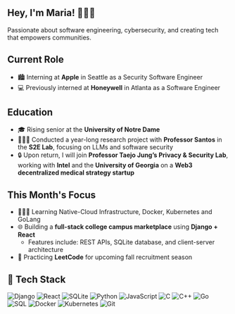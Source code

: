 ## **Hey, I'm Maria! 👩🏻‍💻**

Passionate about software engineering, cybersecurity, and creating tech that empowers communities.


## **Current Role**
- 🏙️ Interning at **Apple** in Seattle as a Security Software Engineer
- 💻 Previously interned at **Honeywell** in Atlanta as a Software Engineer


## **Education**
- 🎓 Rising senior at the **University of Notre Dame**
- 👩🏻‍💻 Conducted a year-long research project with **Professor Santos** in the **S2E Lab**, focusing on LLMs and software security
- 🔒 Upon return, I will join **Professor Taejo Jung’s Privacy & Security Lab**, working with **Intel** and the **University of Georgia** on a **Web3 decentralized medical strategy startup**


## **This Month's Focus**
- 👩🏻‍💻 Learning Native-Cloud Infrastructure, Docker, Kubernetes and GoLang
- 🌐 Building a **full-stack college campus marketplace** using **Django + React**  
  - Features include: REST APIs, SQLite database, and client-server architecture
- 🧠 Practicing **LeetCode** for upcoming fall recruitment season


## 🚀 **Tech Stack**
![Django](https://img.shields.io/badge/Backend-Django-092E20?logo=django&logoColor=white)
![React](https://img.shields.io/badge/Frontend-React-61DAFB?logo=react&logoColor=white)
![SQLite](https://img.shields.io/badge/Database-SQLite-003B57?logo=sqlite&logoColor=white)
![Python](https://img.shields.io/badge/Language-Python-3776AB?logo=python&logoColor=white)
![JavaScript](https://img.shields.io/badge/Language-JavaScript-F7DF1E?logo=javascript&logoColor=black)
![C](https://img.shields.io/badge/Language-C-A8B9CC?logo=c&logoColor=white)
![C++](https://img.shields.io/badge/Language-C++-00599C?logo=cpp&logoColor=white)
![Go](https://img.shields.io/badge/Language-Go-00ADD8?logo=go&logoColor=white)
![SQL](https://img.shields.io/badge/Query-SQL-4479A1?logo=mysql&logoColor=white)
![Docker](https://img.shields.io/badge/Platform-Docker-2496ED?logo=docker&logoColor=white)
![Kubernetes](https://img.shields.io/badge/Orchestration-Kubernetes-326CE5?logo=kubernetes&logoColor=white)
![Git](https://img.shields.io/badge/Tool-Git-F05032?logo=git&logoColor=white)



